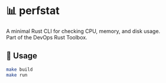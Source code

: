 # 📊 perfstat

A minimal Rust CLI for checking CPU, memory, and disk usage.  
Part of the DevOps Rust Toolbox.

## 🧰 Usage

```bash
make build
make run
